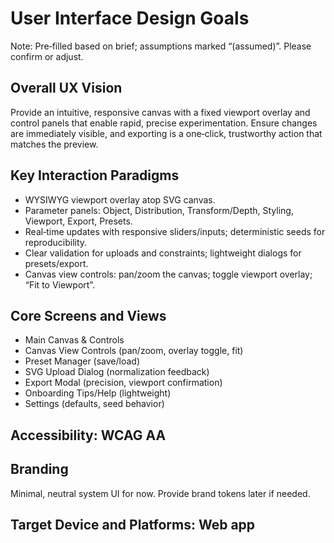# User Interface Design Goals

Note: Pre‑filled based on brief; assumptions marked “(assumed)”. Please confirm or adjust.

## Overall UX Vision
Provide an intuitive, responsive canvas with a fixed viewport overlay and control panels that enable rapid, precise experimentation. Ensure changes are immediately visible, and exporting is a one‑click, trustworthy action that matches the preview.

## Key Interaction Paradigms
- WYSIWYG viewport overlay atop SVG canvas.
- Parameter panels: Object, Distribution, Transform/Depth, Styling, Viewport, Export, Presets.
- Real‑time updates with responsive sliders/inputs; deterministic seeds for reproducibility.
- Clear validation for uploads and constraints; lightweight dialogs for presets/export.
 - Canvas view controls: pan/zoom the canvas; toggle viewport overlay; “Fit to Viewport”.

## Core Screens and Views
- Main Canvas & Controls
- Canvas View Controls (pan/zoom, overlay toggle, fit)
- Preset Manager (save/load)
- SVG Upload Dialog (normalization feedback)
- Export Modal (precision, viewport confirmation)
- Onboarding Tips/Help (lightweight)
- Settings (defaults, seed behavior)

## Accessibility: WCAG AA

## Branding
Minimal, neutral system UI for now. Provide brand tokens later if needed.

## Target Device and Platforms: Web app
